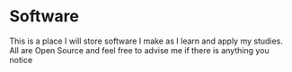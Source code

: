 # Software
This is a place I will store software I make as I learn and apply my studies. All are Open Source and feel free to advise me if there is anything you notice
